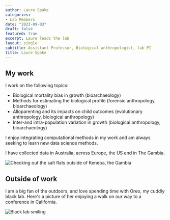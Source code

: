 ```yaml
---
author: Laure Spake
categories:
- Lab Members
date: "2023-09-03"
draft: false
featured: true
excerpt: Laure leads the lab  
layout: single
subtitle: Assistant Professor, Biological anthropologist, lab PI
title: Laure Spake
---
```


## My work 

I work on the following topics:

+ Biological mortality bias in growth (bioarchaeology)
+ Methods for estimating the biological profile (forensic anthropology, bioarchaeology)
+ Alloparenting and its impacts on child outcomes (evolutionary anthropology, biological anthropology)
+ Inter-and intra-population variation in growth (biological anthropology, bioarchaeology)

I enjoy integrating computational methods in my work and am always seeking to learn new data science methods. 

I have collected data in Australia, across Europe, the US and in The Gambia. 

![Checking out the salt flats outside of Keneba, the Gambia](DSC01666.jpg)


## Outside of work

I am a big fan of the outdoors, and love spending time with Oreo, my cuddly black lab. Here's a picture of her enjoying a walk on our way to a conference in California.

![Black lab smiling](Oreo2.jpg)



